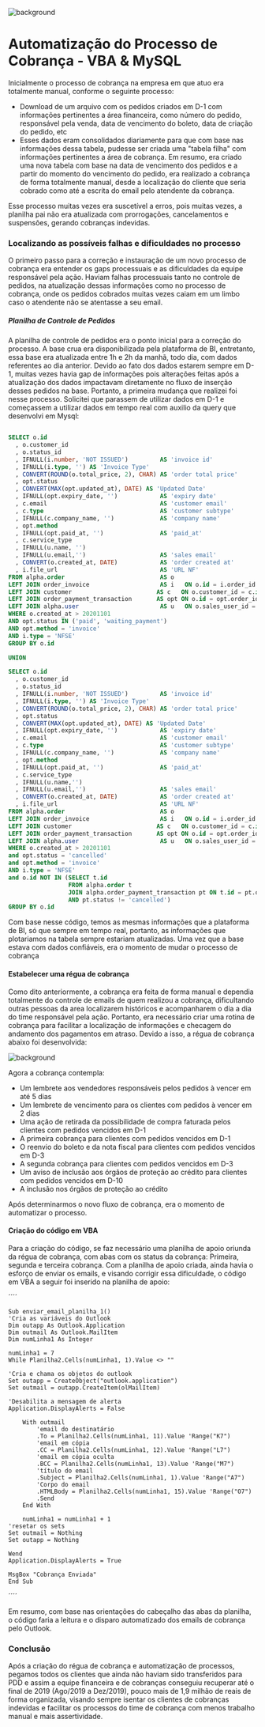 ![background](https://github.com/kawanbez/automatizacao_cobranca_vba/blob/main/bg2.png)

# Automatização do Processo de Cobrança - VBA & MySQL

Inicialmente o processo de cobrança na empresa em que atuo era totalmente manual, conforme o seguinte processo:

* Download de um arquivo com os pedidos criados em D-1 com informações pertinentes a área financeira, como número do pedido, responsável pela venda, data de vencimento do boleto, data de criação do pedido, etc
* Esses dados eram consolidados diariamente para que com base nas informações dessa tabela, pudesse ser criada uma "tabela filha" com informações pertinentes a área de cobrança. Em resumo, era criado uma nova tabela com base na data de vencimento dos pedidos e a partir do momento do vencimento do pedido, era realizado a cobrança de forma totalmente manual, desde a localização do cliente que seria cobrado como até a escrita do email pelo atendente da cobrança.

Esse processo muitas vezes era suscetível a erros, pois muitas vezes, a planilha pai não era atualizada com prorrogações, cancelamentos e suspensões, gerando cobranças indevidas.

### Localizando as possíveis falhas e dificuldades no processo

O primeiro passo para a correção e instauração de um novo processo de cobrança era entender os gaps processuais e as dificuldades da equipe responsável pela ação.
Haviam falhas processuais tanto no controle de pedidos, na atualização dessas informações como no processo de cobrança, onde os pedidos cobrados muitas vezes caiam em um limbo caso o atendente não se atentasse a seu email.

##### Planilha de Controle de Pedidos

A planilha de controle de pedidos era o ponto inicial para a correção do processo. A base crua era disponibilizada pela plataforma de BI, entretanto, essa base era atualizada entre 1h e 2h da manhã, todo dia, com dados referentes ao dia anterior. Devido ao fato dos dados estarem sempre em D-1, muitas vezes havia gap de informações pois alterações feitas após a atualização dos dados impactavam diretamente no fluxo de inserção desses pedidos na base. Portanto, a primeira mudança que realizei foi nesse processo. 
Solicitei que parassem de utilizar dados em D-1 e começassem a utilizar dados em tempo real com auxilio da query que desenvolvi em Mysql:

~~~~sql

SELECT o.id
  , o.customer_id
  , o.status_id
  , IFNULL(i.number, 'NOT ISSUED')         AS 'invoice id'
  , IFNULL(i.type, '') AS 'Invoice Type'
  , CONVERT(ROUND(o.total_price, 2), CHAR) AS 'order total price'
  , opt.status
  , CONVERT(MAX(opt.updated_at), DATE) AS 'Updated Date'
  , IFNULL(opt.expiry_date, '')            AS 'expiry date'
  , c.email                                AS 'customer email'
  , c.type                                 AS 'customer subtype'
  , IFNULL(c.company_name, '')             AS 'company name'
  , opt.method
  , IFNULL(opt.paid_at, '')                AS 'paid_at'
  , c.service_type
  , IFNULL(u.name, '')
  , IFNULL(u.email,'')                     AS 'sales email'
  , CONVERT(o.created_at, DATE)            AS 'order created at'
  , i.file_url                             AS 'URL NF'
FROM alpha.order                           AS o
LEFT JOIN order_invoice                    AS i   ON o.id = i.order_id
LEFT JOIN customer                        AS c   ON o.customer_id = c.id
LEFT JOIN order_payment_transaction       AS opt ON o.id = opt.order_id
LEFT JOIN alpha.user                       AS u   ON o.sales_user_id = u.id
WHERE o.created_at > 20201101
AND opt.status IN ('paid', 'waiting_payment')
AND opt.method = 'invoice'
AND i.type = 'NFSE'
GROUP BY o.id

UNION

SELECT o.id
  , o.customer_id
  , o.status_id
  , IFNULL(i.number, 'NOT ISSUED')         AS 'invoice id'
  , IFNULL(i.type, '') AS 'Invoice Type'
  , CONVERT(ROUND(o.total_price, 2), CHAR) AS 'order total price'
  , opt.status
  , CONVERT(MAX(opt.updated_at), DATE) AS 'Updated Date'
  , IFNULL(opt.expiry_date, '')            AS 'expiry date'
  , c.email                                AS 'customer email'
  , c.type                                 AS 'customer subtype'
  , IFNULL(c.company_name, '')             AS 'company name'
  , opt.method
  , IFNULL(opt.paid_at, '')                AS 'paid_at'
  , c.service_type
  , IFNULL(u.name,'')
  , IFNULL(u.email,'')                     AS 'sales email'
  , CONVERT(o.created_at, DATE)            AS 'order created at'
  , i.file_url                             AS 'URL NF'
FROM alpha.order                           AS o
LEFT JOIN order_invoice                    AS i   ON o.id = i.order_id
LEFT JOIN customer                        AS c   ON o.customer_id = c.id
LEFT JOIN order_payment_transaction       AS opt ON o.id = opt.order_id
LEFT JOIN alpha.user                       AS u   ON o.sales_user_id = u.id
WHERE o.created_at > 20201101
and opt.status = 'cancelled'
and opt.method = 'invoice'
AND i.type = 'NFSE'
and o.id NOT IN (SELECT t.id 
                 FROM alpha.order t 
                 JOIN alpha.order_payment_transaction pt ON t.id = pt.order_id
                 AND pt.status != 'cancelled')
GROUP BY o.id 
~~~~

Com base nesse código, temos as mesmas informações que a plataforma de BI, só que sempre em tempo real, portanto, as informações que plotariamos na tabela sempre estariam atualizadas. 
Uma vez que a base estava com dados confiáveis, era o momento de mudar o processo de cobrança

#### Estabelecer uma régua de cobrança

Como dito anteriormente, a cobrança era feita de forma manual e dependia totalmente do controle de emails de quem realizou a cobrança, dificultando outras pessoas da area localizarem históricos e acompanharem o dia a dia do time responsável pela ação. Portanto, era necessário criar uma rotina de cobrança para facilitar a localização de informações e checagem do andamento dos pagamentos em atraso.
Devido a isso, a régua de cobrança abaixo foi desenvolvida:

![background](https://github.com/kawanbez/automatizacao_cobranca_vba/blob/main/r%C3%A9gua%20de%20cobran%C3%A7a.png)

Agora a cobrança contempla:
* Um lembrete aos vendedores responsáveis pelos pedidos à vencer em até 5 dias
* Um lembrete de vencimento para os clientes com pedidos à vencer em 2 dias
* Uma ação de retirada da possibilidade de compra faturada pelos clientes com pedidos vencidos em D-1
* A primeira cobrança para clientes com pedidos vencidos em D-1
* O reenvio do boleto e da nota fiscal para clientes com pedidos vencidos em D-3
* A segunda cobrança para clientes com pedidos vencidos em D-3
* Um aviso de inclusão aos órgãos de proteção ao crédito para clientes com pedidos vencidos em D-10
* A inclusão nos órgãos de proteção ao crédito

Após determinarmos o novo fluxo de cobrança, era o momento de automatizar o processo.

#### Criação do código em VBA 

Para a criação do código, se faz necessário uma planilha de apoio oriunda da régua de cobrança, com abas com os status da cobrança: Primeira, segunda e terceira cobrança.
Com a planilha de apoio criada, ainda havia o esforço de enviar os emails, e visando corrigir essa dificuldade, o código em VBA a seguir foi inserido na planilha de apoio:

´´´´

    Sub enviar_email_planilha_1()
    'Cria as variáveis do Outlook
    Dim outapp As Outlook.Application
    Dim outmail As Outlook.MailItem
    Dim numLinha1 As Integer
    
    numLinha1 = 7
    While Planilha2.Cells(numLinha1, 1).Value <> ""
    
    'Cria e chama os objetos do outlook
    Set outapp = CreateObject("outlook.application")
    Set outmail = outapp.CreateItem(olMailItem)
    
    'Desabilita a mensagem de alerta
    Application.DisplayAlerts = False
    
        With outmail
            'email do destinatário
            .To = Planilha2.Cells(numLinha1, 11).Value 'Range("K7")
            'email em cópia
            .CC = Planilha2.Cells(numLinha1, 12).Value 'Range("L7")
            'email em cópia oculta
            .BCC = Planilha2.Cells(numLinha1, 13).Value 'Range("M7")
            'título do email
            .Subject = Planilha2.Cells(numLinha1, 1).Value 'Range("A7")
            'Corpo do email
            .HTMLBody = Planilha2.Cells(numLinha1, 15).Value 'Range("O7")
            .Send
        End With
        
        numLinha1 = numLinha1 + 1
    'resetar os sets
    Set outmail = Nothing
    Set outapp = Nothing
    
    Wend
    Application.DisplayAlerts = True
    
    MsgBox "Cobrança Enviada"
    End Sub
´´´´

Em resumo, com base nas orientações do cabeçalho das abas da planilha, o código faria a leitura e o disparo automatizado dos emails de cobrança pelo Outlook.

### Conclusão

Após a criação do régua de cobrança e automatização de processos, pegamos todos os clientes que ainda não haviam sido transferidos para PDD e assim a equipe financeira e de cobranças conseguiu recuperar até o final de 2019 (Ago/2019 a Dez/2019), pouco mais de 1,9 milhão de reais de forma organizada, visando sempre isentar os clientes de cobranças indevidas e facilitar os processos do time de cobrança com menos trabalho manual e mais assertividade. 
